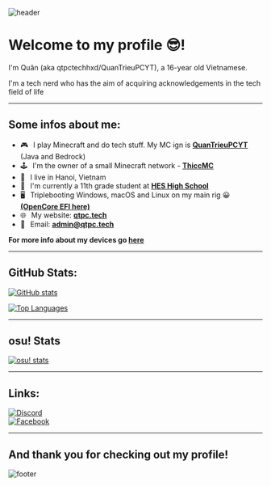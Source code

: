 <!---
![header](https://capsule-render.vercel.app/api?type=wave&color=gradient&height=280&section=header&text=Hello%20there%20👋&fontSize=90)
--->
![header](https://capsule-render.vercel.app/api?type=waving&color=gradient&height=280&section=header&text=Hello%20there%20%F0%9F%91%8B&fontSize=90)
# Welcome to my profile 😎!
I'm Quân (aka qtpctechhxd/QuanTrieuPCYT), a 16-year old Vietnamese.

I'm a tech nerd who has the aim of acquiring acknowledgements in the tech field of life
***
## Some infos about me:
* 🎮⠀I play Minecraft and do tech stuff. My MC ign is [**QuanTrieuPCYT**](https://namemc.com/QuanTrieuPCYT) (Java and Bedrock)
* 🕹⠀I'm the owner of a small Minecraft network - [**ThiccMC**](https://qtpc.tech/discord)
* 📍⠀I live in Hanoi, Vietnam
* 🏫⠀I'm currently a 11th grade student at [**HES High School**](https://www.facebook.com/HESHighSchool)
* 🖥⠀Triplebooting Windows, macOS and Linux on my main rig 😀[**(OpenCore EFI here)**](https://github.com/QuanTrieuPCYT/ASRock-B560M-Pro4_Hackintosh)
* 🌐⠀My website: [**qtpc.tech**](https://qtpc.tech)
* 📧⠀Email: <a href="admin@qtpc.tech">**admin@qtpc.tech**</a><br>

**For more info about my devices go [here](https://qtpc.tech/devices)**
***
## GitHub Stats:
[![GitHub stats](https://github-readme-stats.vercel.app/api?username=QuanTrieuPCYT&theme=tokyonight&hide_border=true)](https://qtpc.tech)

[![Top Languages](https://github-readme-stats.vercel.app/api/top-langs/?username=QuanTrieuPCYT&theme=tokyonight&layout=compact&hide_border=true)](https://qtpc.tech)
***
## osu! Stats
[![osu! stats](https://osu-stats-signature.vercel.app/card?user=QuanTrieuPCYT&mode=std&lang=en&animation=true)](https://osu.ppy.sh/users/QuanTrieuPCYT)
***
## Links:
[![Discord](https://img.shields.io/badge/Discord-7289DA?style=flat-square&logo=discord&logoColor=white "Discord")](https://discord.com/users/699512154004652093)<br> [![Facebook](https://img.shields.io/badge/Facebook-1877F2?style=flat-square&logo=facebook&logoColor=white "Facebook")](https://facebook.com/qtpctechhxd)
***



## And thank you for checking out my profile!
![footer](https://capsule-render.vercel.app/api?type=wave&color=gradient&height=150&section=footer)
